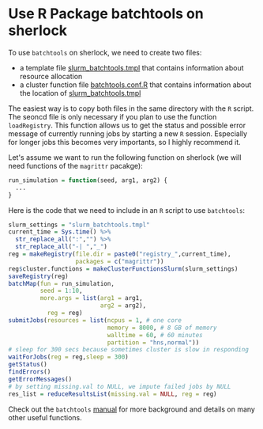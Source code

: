 # Use R Package batchtools on sherlock

To use `batchtools` on sherlock, we need to create two files: 

* a template file [slurm_batchtools.tmpl](slurm_batchtools.tmpl) that contains information about resource allocation
* a cluster function file [batchtools.conf.R](batchtools.conf.R) that contains information about the location of [slurm_batchtools.tmpl](slurm_batchtools.tmpl)

The easiest way is to copy both files in the same directory with the `R` script. The seoncd file is only necessary if you plan to use the function `loadRegistry`. This function allows us to get the status and possible error message of currently running jobs by starting a new `R` session. Especially for longer jobs this becomes very importants, so I highly recommend it.

Let's assume we want to run the following function on sherlock (we will need functions of the `magrittr` pacakge):

```r
run_simulation = function(seed, arg1, arg2) {
  ...
}
```

Here is the code that we need to include in an `R` script to use `batchtools`:
  
```r
slurm_settings = "slurm_batchtools.tmpl"
current_time = Sys.time() %>%
  str_replace_all(":","") %>%
  str_replace_all("-| ","_")
reg = makeRegistry(file.dir = paste0("registry_",current_time),
                   packages = c("magrittr"))
reg$cluster.functions = makeClusterFunctionsSlurm(slurm_settings)
saveRegistry(reg)
batchMap(fun = run_simulation,
         seed = 1:10,
         more.args = list(arg1 = arg1,
                          arg2 = arg2),
           reg = reg)
submitJobs(resources = list(ncpus = 1, # one core
                            memory = 8000, # 8 GB of memory
                            walltime = 60, # 60 minutes
                            partition = "hns,normal"))
# sleep for 300 secs because sometimes cluster is slow in responding
waitForJobs(reg = reg,sleep = 300)
getStatus()
findErrors()
getErrorMessages()
# by setting missing.val to NULL, we impute failed jobs by NULL
res_list = reduceResultsList(missing.val = NULL, reg = reg)
```

Check out the `batchtools` [manual](https://mllg.github.io/batchtools/) for more background and details on many other useful functions.
